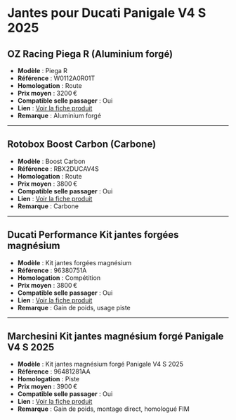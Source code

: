 
# Jantes pour Ducati Panigale V4 S 2025

## OZ Racing Piega R (Aluminium forgé)

- **Modèle** : Piega R
- **Référence** : W0112A0R01T
- **Homologation** : Route
- **Prix moyen** : 3200 €
- **Compatible selle passager** : Oui
- **Lien** : [Voir la fiche produit](https://www.ozmotorbike.com/en/products/piega-r)
- **Remarque** : Aluminium forgé

---

## Rotobox Boost Carbon (Carbone)

- **Modèle** : Boost Carbon
- **Référence** : RBX2DUCAV4S
- **Homologation** : Route
- **Prix moyen** : 3800 €
- **Compatible selle passager** : Oui
- **Lien** : [Voir la fiche produit](https://www.rotobox-wheels.com/products/boost-ducati-panigale-v4)
- **Remarque** : Carbone

---

## Ducati Performance Kit jantes forgées magnésium

- **Modèle** : Kit jantes forgées magnésium
- **Référence** : 96380751A
- **Homologation** : Compétition
- **Prix moyen** : 3800 €
- **Compatible selle passager** : Oui
- **Lien** : [Voir la fiche produit](https://shop.ducati.com/fr/fr/accessoires/jantes-magnesium-panigale-v4)
- **Remarque** : Gain de poids, usage piste

---

## Marchesini Kit jantes magnésium forgé Panigale V4 S 2025

- **Modèle** : Kit jantes magnésium forgé Panigale V4 S 2025
- **Référence** : 96481281AA
- **Homologation** : Piste
- **Prix moyen** : 3900 €
- **Compatible selle passager** : Oui
- **Lien** : [Voir la fiche produit](https://shop.ducati.com/fr/fr/p/96481281AA)
- **Remarque** : Gain de poids, montage direct, homologué FIM

